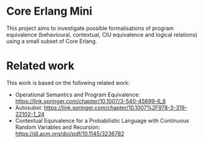 # Core Erlang Mini

This project aims to investigate possible formalisations of program equivalence (behavioural, contextual, CIU equivalence and logical relations) using a small subset of Core Erlang.

# Related work

This work is based on the following related work:

- Operational Semantics and Program Equivalence: https://link.springer.com/chapter/10.1007/3-540-45699-6_8
- Autosubst: https://link.springer.com/chapter/10.1007%2F978-3-319-22102-1_24
- Contextual Equivalence for a Probabilistic Language with
Continuous Random Variables and Recursion: https://dl.acm.org/doi/pdf/10.1145/3236782
